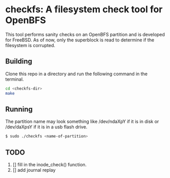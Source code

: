 # checkfs: A filesystem check tool for OpenBFS

This tool performs sanity checks on an OpenBFS partition and is 
developed for FreeBSD. As of now, only the superblock is read to
determine if the filesystem is corrupted.

## Building

Clone this repo in a directory and run the following command in the terminal.
```bash
cd <checkfs-dir>
make
```

## Running
The partition name may look something like /dev/ndaXpY if it is in disk or /dev/daXpsY if it is in a usb flash drive.
```bash
$ sudo ./checkfs <name-of-partition>
```
## TODO
1. [] fill in the inode_check() function.
2. [] add journal replay
